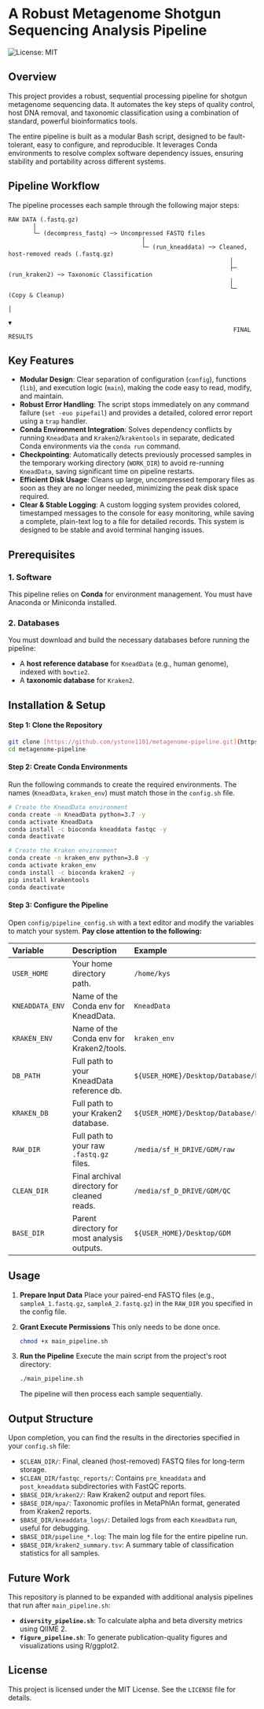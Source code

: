 # A Robust Metagenome Shotgun Sequencing Analysis Pipeline

![License: MIT](https://img.shields.io/badge/License-MIT-yellow.svg)

## Overview

This project provides a robust, sequential processing pipeline for shotgun metagenome sequencing data. It automates the key steps of quality control, host DNA removal, and taxonomic classification using a combination of standard, powerful bioinformatics tools.

The entire pipeline is built as a modular Bash script, designed to be fault-tolerant, easy to configure, and reproducible. It leverages Conda environments to resolve complex software dependency issues, ensuring stability and portability across different systems.

## Pipeline Workflow

The pipeline processes each sample through the following major steps:

```
RAW DATA (.fastq.gz)
       │
       └─ (decompress_fastq) ─> Uncompressed FASTQ files
                                      │
                                      └─ (run_kneaddata) ─> Cleaned, host-removed reads (.fastq.gz)
                                                               │
                                                               ├─ (run_kraken2) ─> Taxonomic Classification
                                                               │
                                                               └─ (Copy & Cleanup)
                                                                       │
                                                                       ▼
                                                                FINAL RESULTS
```

## Key Features

-   **Modular Design**: Clear separation of configuration (`config`), functions (`lib`), and execution logic (`main`), making the code easy to read, modify, and maintain.
-   **Robust Error Handling**: The script stops immediately on any command failure (`set -euo pipefail`) and provides a detailed, colored error report using a `trap` handler.
-   **Conda Environment Integration**: Solves dependency conflicts by running `KneadData` and `Kraken2`/`krakentools` in separate, dedicated Conda environments via the `conda run` command.
-   **Checkpointing**: Automatically detects previously processed samples in the temporary working directory (`WORK_DIR`) to avoid re-running `KneadData`, saving significant time on pipeline restarts.
-   **Efficient Disk Usage**: Cleans up large, uncompressed temporary files as soon as they are no longer needed, minimizing the peak disk space required.
-   **Clear & Stable Logging**: A custom logging system provides colored, timestamped messages to the console for easy monitoring, while saving a complete, plain-text log to a file for detailed records. This system is designed to be stable and avoid terminal hanging issues.

## Prerequisites

### 1. Software
This pipeline relies on **Conda** for environment management. You must have Anaconda or Miniconda installed.

### 2. Databases
You must download and build the necessary databases before running the pipeline:
-   A **host reference database** for `KneadData` (e.g., human genome), indexed with `bowtie2`.
-   A **taxonomic database** for `Kraken2`.

## Installation & Setup

#### Step 1: Clone the Repository
```bash
git clone [https://github.com/ystone1101/metagenome-pipeline.git](https://github.com/ystone1101/metagenome-pipeline.git)
cd metagenome-pipeline
```

#### Step 2: Create Conda Environments
Run the following commands to create the required environments. The names (`KneadData`, `kraken_env`) must match those in the `config.sh` file.

```bash
# Create the KneadData environment
conda create -n KneadData python=3.7 -y
conda activate KneadData
conda install -c bioconda kneaddata fastqc -y
conda deactivate

# Create the Kraken environment
conda create -n kraken_env python=3.8 -y
conda activate kraken_env
conda install -c bioconda kraken2 -y
pip install krakentools
conda deactivate
```

#### Step 3: Configure the Pipeline
Open `config/pipeline_config.sh` with a text editor and modify the variables to match your system. **Pay close attention to the following:**

| Variable | Description | Example |
| :--- | :--- | :--- |
| `USER_HOME` | Your home directory path. | `/home/kys` |
| `KNEADDATA_ENV`| Name of the Conda env for KneadData. | `KneadData` |
| `KRAKEN_ENV` | Name of the Conda env for Kraken2/tools. | `kraken_env` |
| `DB_PATH` | Full path to your KneadData reference db. | `${USER_HOME}/Desktop/Database/human/hg38` |
| `KRAKEN_DB` | Full path to your Kraken2 database. | `${USER_HOME}/Desktop/Database/kraken2_db2` |
| `RAW_DIR` | Full path to your raw `.fastq.gz` files. | `/media/sf_H_DRIVE/GDM/raw` |
| `CLEAN_DIR` | Final archival directory for cleaned reads. | `/media/sf_D_DRIVE/GDM/QC` |
| `BASE_DIR`| Parent directory for most analysis outputs. | `${USER_HOME}/Desktop/GDM`|

## Usage

1.  **Prepare Input Data**
    Place your paired-end FASTQ files (e.g., `sampleA_1.fastq.gz`, `sampleA_2.fastq.gz`) in the `RAW_DIR` you specified in the config file.

2.  **Grant Execute Permissions**
    This only needs to be done once.
    ```bash
    chmod +x main_pipeline.sh
    ```

3.  **Run the Pipeline**
    Execute the main script from the project's root directory:
    ```bash
    ./main_pipeline.sh
    ```
    The pipeline will then process each sample sequentially.

## Output Structure

Upon completion, you can find the results in the directories specified in your `config.sh` file:

-   `$CLEAN_DIR/`: Final, cleaned (host-removed) FASTQ files for long-term storage.
-   `$CLEAN_DIR/fastqc_reports/`: Contains `pre_kneaddata` and `post_kneaddata` subdirectories with FastQC reports.
-   `$BASE_DIR/kraken2/`: Raw Kraken2 output and report files.
-   `$BASE_DIR/mpa/`: Taxonomic profiles in MetaPhlAn format, generated from Kraken2 reports.
-   `$BASE_DIR/kneaddata_logs/`: Detailed logs from each `KneadData` run, useful for debugging.
-   `$BASE_DIR/pipeline_*.log`: The main log file for the entire pipeline run.
-   `$BASE_DIR/kraken2_summary.tsv`: A summary table of classification statistics for all samples.

## Future Work

This repository is planned to be expanded with additional analysis pipelines that run after `main_pipeline.sh`:

-   **`diversity_pipeline.sh`**: To calculate alpha and beta diversity metrics using QIIME 2.
-   **`figure_pipeline.sh`**: To generate publication-quality figures and visualizations using R/ggplot2.

## License

This project is licensed under the MIT License. See the `LICENSE` file for details.
